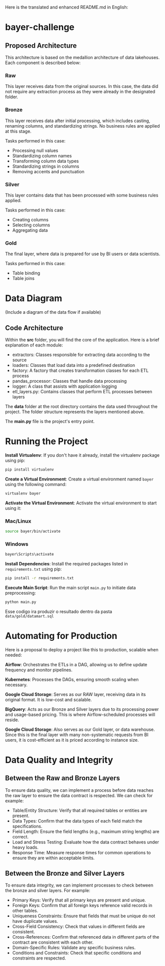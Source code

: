 Here is the translated and enhanced README.md in English:

# bayer-challenge

## Proposed Architecture

This architecture is based on the medallion architecture of data lakehouses. Each component is described below:

### Raw
This layer receives data from the original sources. In this case, the data did not require any extraction process as they were already in the designated folder.

### Bronze
This layer receives data after initial processing, which includes casting, renaming columns, and standardizing strings. No business rules are applied at this stage.

Tasks performed in this case:

- Processing null values
- Standardizing column names
- Transforming column data types
- Standardizing strings in columns
- Removing accents and punctuation

### Silver
This layer contains data that has been processed with some business rules applied.

Tasks performed in this case:

- Creating columns
- Selecting columns
- Aggregating data

### Gold
The final layer, where data is prepared for use by BI users or data scientists.

Tasks performed in this case:

- Table binding
- Table joins

# Data Diagram

(Include a diagram of the data flow if available)



## Code Architecture

Within the **src** folder, you will find the core of the application. Here is a brief explanation of each module:

- extractors: Classes responsible for extracting data according to the source
- loaders: Classes that load data into a predefined destination
- factory: A factory that creates transformation classes for each ETL process
- pandas_processor: Classes that handle data processing
- logger: A class that assists with application logging
- etl_layers.py: Contains classes that perform ETL processes between layers

The **data** folder at the root directory contains the data used throughout the project. The folder structure represents the layers mentioned above.

The **main.py** file is the project's entry point.

# Running the Project

**Install Virtualenv**: If you don't have it already, install the virtualenv package using pip:

```sh
pip install virtualenv
```

**Create a Virtual Environment**: Create a virtual environment named `bayer` using the following command:

```sh
virtualenv bayer
```

**Activate the Virtual Environment**: Activate the virtual environment to start using it:

### Mac/Linux

```sh
source bayer/bin/activate
```

### Windows

```sh
bayer\Scripts\activate
```

**Install Dependencies**: Install the required packages listed in `requirements.txt` using pip:

```sh
pip install -r requirements.txt
```

**Execute Main Script**: Run the main script `main.py` to initiate data preprocessing:

```sh
python main.py
```

Esse codigo ira produzir o resultado dentro da pasta ``` data/gold/datamart.sql ```


# Automating for Production

Here is a proposal to deploy a project like this to production, scalable when needed:

**Airflow**: Orchestrates the ETLs in a DAG, allowing us to define update frequency and monitor pipelines.

**Kubernetes**: Processes the DAGs, ensuring smooth scaling when necessary.

**Google Cloud Storage**: Serves as our RAW layer, receiving data in its original format. It is low-cost and scalable.

**BigQuery**: Acts as our Bronze and Silver layers due to its processing power and usage-based pricing. This is where Airflow-scheduled processes will reside.

**Google Cloud Storage**: Also serves as our Gold layer, or data warehouse. Since this is the final layer with many non-systematic requests from BI users, it is cost-efficient as it is priced according to instance size.

# Data Quality and Integrity

## Between the Raw and Bronze Layers

To ensure data quality, we can implement a process before data reaches the raw layer to ensure the data contract is respected. We can check for example:

- Table/Entity Structure: Verify that all required tables or entities are present.
- Data Types: Confirm that the data types of each field match the specifications.
- Field Length: Ensure the field lengths (e.g., maximum string lengths) are correct.
- Load and Stress Testing: Evaluate how the data contract behaves under heavy loads.
- Response Time: Measure response times for common operations to ensure they are within acceptable limits.

## Between the Bronze and Silver Layers

To ensure data integrity, we can implement processes to check between the bronze and silver layers. For example:

- Primary Keys: Verify that all primary keys are present and unique.
- Foreign Keys: Confirm that all foreign keys reference valid records in other tables.
- Uniqueness Constraints: Ensure that fields that must be unique do not have duplicate values.
- Cross-Field Consistency: Check that values in different fields are consistent.
- Cross-References: Confirm that referenced data in different parts of the contract are consistent with each other.
- Domain-Specific Rules: Validate any specific business rules.
- Conditions and Constraints: Check that specific conditions and constraints are respected.